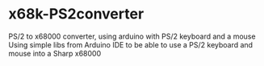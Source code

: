 # x68k-PS2converter
PS/2 to x68000 converter, using arduino with PS/2 keyboard and a mouse
Using simple libs from Arduino IDE to be able to use a PS/2 keyboard and mouse into a Sharp x68000
